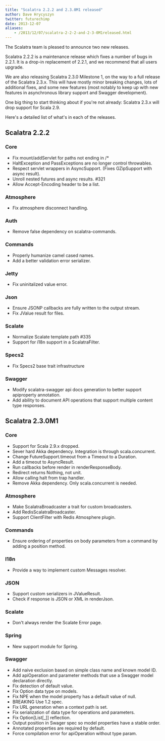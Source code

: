 ```yaml
---
title: "Scalatra 2.2.2 and 2.3.0M1 released"
author: Dave Hrycyszyn
twitter: futurechimp
date: 2013-12-07
aliases:
    - /2013/12/07/scalatra-2-2-2-and-2-3-0M1released.html
---
```


The Scalatra team is pleased to announce two new releases.

Scalatra 2.2.2 is a maintenance release which fixes a number of bugs in 2.2.1.
It is a drop-in replacement of 2.2.1, and we recommend that all users upgrade.

We are also releasing Scalatra 2.3.0 Milestone 1, on the way to a full release of the Scalatra 2.3.x. This will have mostly minor breaking changes, lots of additional fixes, and some new features (most notably to keep up with new features in asynchronous library support and Swagger development).

One big thing to start thinking about if you're not already: Scalatra 2.3.x will drop support for Scala 2.9.

Here's a detailed list of what's in each of the releases.

## Scalatra 2.2.2

### Core

* Fix mount/addServlet for paths not ending in /*
* HaltException and PassExceptions are no longer control throwables.
* Respect servlet wrappers in AsyncSupport. (Fixes GZipSupport with async result).
* Unroll nested futures and async results. #321
* Allow Accept-Encoding header to be a list.

### Atmosphere

* Fix atmosphere disconnect handling.

### Auth

* Remove false dependency on scalatra-commands.

### Commands

* Properly humanize camel cased names.
* Add a better validation error serializer.

### Jetty

* Fix uninitalized value error.

### Json

* Ensure JSONP callbacks are fully written to the output stream.
* Fix JValue result for files.

### Scalate

* Normalize Scalate template path #335
* Support for i18n support in a ScalatraFilter.

### Specs2

* Fix Specs2 base trait infrastructure

### Swagger

* Modify scalatra-swagger api docs generation to better support apiproperty annotation.
* Add ability to document API operations that support multiple content type responses.



## Scalatra 2.3.0M1

### Core

* Support for Scala 2.9.x dropped.
* Sever hard Akka dependency. Integration is through scala.concurrent.
* Change FutureSupport.timeout from a Timeout to a Duration.
* Add a timeout to AsyncResult.
* Run callbacks before render in renderResponseBody.
* Redirect returns Nothing, not unit.
* Allow calling halt from trap handler.
* Remove Akka dependency. Only scala.concurrent is needed.

### Atmosphere

* Make ScalatraBroadcaster a trait for custom broadcasters.
* Add RedisScalatraBroadcaster.
* Support ClientFilter with Redis Atmosphere plugin.

### Commands

* Ensure ordering of properties on body parameters from a command by adding a position method.

### I18n

* Provide a way to implement custom Messages resolver.

### JSON

* Support custom serializers in JValueResult.
* Check if response is JSON or XML in renderJson.

### Scalate

* Don't always render the Scalate Error page.

### Spring

* New support module for Spring.

### Swagger

* Add naive exclusion based on simple class name and known model ID.
* Add apiOperation and parameter methods that use a Swagger model declaration directly.
* Fix detection of default value.
* Fix Option data type on models.
* Fix NPE when the model property has a default value of null.
* BREAKING Use 1.2 spec.
* Fix URL generation when a context path is set.
* Fix serialization of data type for operations and parameters.
* Fix Option[List[_]] reflection.
* Output position in Swager spec so model properties have a stable order.
* Annotated properties are required by default.
* Force compilation error for apiOperation without type param.
